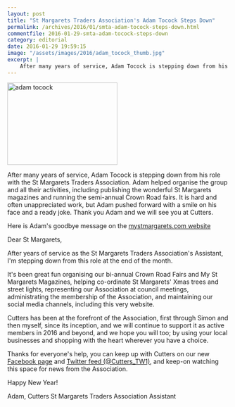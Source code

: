 ```yaml
---
layout: post
title: "St Margarets Traders Association's Adam Tocock Steps Down"
permalink: /archives/2016/01/smta-adam-tocock-steps-down.html
commentfile: 2016-01-29-smta-adam-tocock-steps-down
category: editorial
date: 2016-01-29 19:59:15
image: "/assets/images/2016/adam_tocock_thumb.jpg"
excerpt: |
    After many years of service, Adam Tocock is stepping down from his role with the St Margarets Traders Association.  Adam helped organise the group and all their activities, including publishing the wonderful St Margarets magazines and running the semi-annual Crown Road fairs.  It is hard and often unappreciated work, but Adam pushed forward with a smile on his face and a ready joke.  Thank you Adam and we will see you at Cutters.
---
```


<a href="/assets/images/2016/adam_tocock.jpg" title="See larger version of - adam tocock"><img src="/assets/images/2016/adam_tocock_thumb.jpg" width="250" height="187" alt="adam tocock" class="photo right" /></a>

After many years of service, Adam Tocock is stepping down from his role with the St Margarets Traders Association. Adam helped organise the group and all their activities, including publishing the wonderful St Margarets magazines and running the semi-annual Crown Road fairs. It is hard and often unappreciated work, but Adam pushed forward with a smile on his face and a ready joke. Thank you Adam and we will see you at Cutters.

Here is Adam's goodbye message on the [mystmargarets.com website](http://www.mystmargarets.com/2015/12/goodbye_from_adam_our_assistant.shtml)

<div markdown="1" class="letter">
Dear St Margarets,

After years of service as the St Margarets Traders Association's Assistant, I'm stepping down from this role at the end of the month.

It's been great fun organising our bi-annual Crown Road Fairs and My St Margarets Magazines, helping co-ordinate St Margarets' Xmas trees and street lights, representing our Association at council meetings, administrating the membership of the Association, and maintaining our social media channels, including this very website.

Cutters has been at the forefront of the Association, first through Simon and then myself, since its inception, and we will continue to support it as active members in 2016 and beyond, and we hope you will too; by using your local businesses and shopping with the heart wherever you have a choice.

Thanks for everyone's help, you can keep up with Cutters on our new [Facebook page](http://www.facebook.com/CuttersTW1) and [Twitter feed (@Cutters\_TW1)](http://www.twitter.com/Cutters_TW1), and keep-on watching this space for news from the Association.

Happy New Year!

Adam, Cutters
St Margarets Traders Association Assistant

</div>
